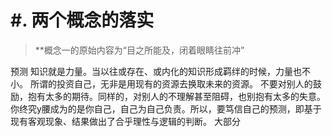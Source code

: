 # #. 两个概念的落实
> **概念一的原始内容为“目之所能及，闭着眼睛往前冲”

预测
知识就是力量。当以往或存在、或内化的知识形成羁绊的时候，力量也不小。
所谓的投资自己，无非是用现有的资源去换取未来的资源。
不要对别人的鼓励，抱有太多的期待。同样的，对别人的不理解甚至阻碍，也别抱有太多的失意。你终究y腰成为的是你自己，自己为自己负责。所以，要笃信自己的预测，即基于现有客观现象、结果做出了合乎理性与逻辑的判断。
大部分
